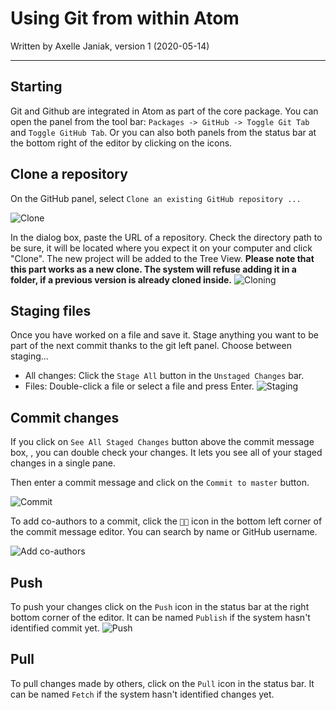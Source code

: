 # Using Git from within Atom

Written by Axelle Janiak, version 1 (2020-05-14)

****
## Starting
Git and Github are integrated in Atom as part of the core package.
You can open the panel from the tool bar: `Packages -> GitHub -> Toggle Git Tab` and `Toggle GitHub Tab`.
Or you can also both panels from the status bar at the bottom right of the editor by clicking on the icons.

## Clone a repository
On the GitHub panel, select `Clone an existing GitHub repository ...`

![Clone](https://github.com/erc-dharma/project-documentation/blob/master/guides/images/UsingAtomGit01.png)

In the dialog box, paste the URL of a repository. Check the directory path to be sure, it will be located where you expect it on your computer and click "Clone".
The new project will be added to the Tree View.
**Please note that this part works as a new clone. The system will refuse adding it in a folder, if a previous version is already cloned inside.**
![Cloning](https://github.com/erc-dharma/project-documentation/blob/master/guides/images/UsingAtomGit02.png)

## Staging files
Once you have worked on a file and save it. Stage anything you want to be part of the next commit thanks to the git left panel.
Choose between staging...

- All changes: Click the `Stage All` button in the `Unstaged Changes` bar.
- Files: Double-click a file or select a file and press Enter.
![Staging](https://github.com/erc-dharma/project-documentation/blob/master/guides/images/UsingAtomGit03.png)

## Commit changes
If you click on `See All Staged Changes` button above the commit message box, , you can double check your changes. It lets you see all of your staged changes in a single pane.

Then enter a commit message and click on the `Commit to master` button.

![Commit](https://github.com/erc-dharma/project-documentation/blob/master/guides/images/UsingAtomGit04.png)

To add co-authors to a commit, click the `👤➕` icon in the bottom left corner of the commit message editor. You can search by name or GitHub username.

![Add co-authors](https://github.com/erc-dharma/project-documentation/blob/master/guides/images/UsingAtomGit05.png)

## Push
To push your changes click on the `Push` icon in the status bar at the right bottom corner of the editor. It can be named `Publish` if the system hasn't identified commit yet. 
![Push](https://github.com/erc-dharma/project-documentation/blob/master/guides/images/UsingAtomGit06.png)

## Pull
To pull changes made by others, click on the `Pull` icon in the status bar. It can be named `Fetch` if the system hasn't identified changes yet.

